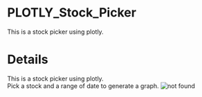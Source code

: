 # PLOTLY_Stock_Picker
This is a stock picker using plotly.


<h1> Details </h1>
This is a stock picker using plotly.<br>
Pick a stock and a range of date to generate a graph.

<img src="https://user-images.githubusercontent.com/109242797/196219739-0bee5bb7-798b-4d2e-a7c4-f3588f05dbab.png" alt='not found' title='Program View'>
